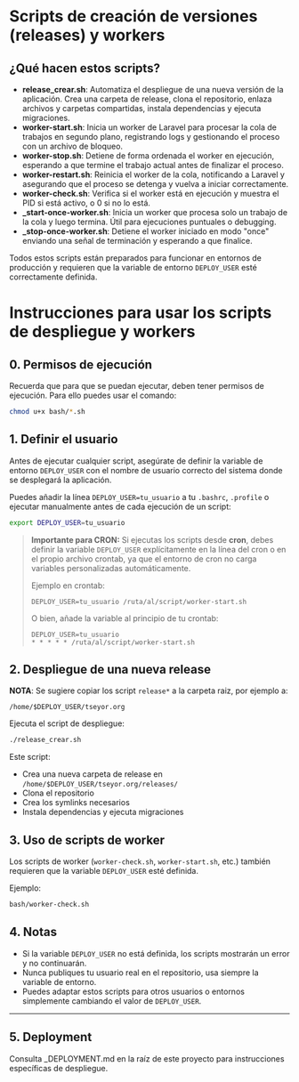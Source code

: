 # Scripts de creación de versiones (releases) y workers

## ¿Qué hacen estos scripts?

- **release_crear.sh**: Automatiza el despliegue de una nueva versión de la aplicación. Crea una carpeta de release, clona el repositorio, enlaza archivos y carpetas compartidas, instala dependencias y ejecuta migraciones.
- **worker-start.sh**: Inicia un worker de Laravel para procesar la cola de trabajos en segundo plano, registrando logs y gestionando el proceso con un archivo de bloqueo.
- **worker-stop.sh**: Detiene de forma ordenada el worker en ejecución, esperando a que termine el trabajo actual antes de finalizar el proceso.
- **worker-restart.sh**: Reinicia el worker de la cola, notificando a Laravel y asegurando que el proceso se detenga y vuelva a iniciar correctamente.
- **worker-check.sh**: Verifica si el worker está en ejecución y muestra el PID si está activo, o 0 si no lo está.
- **_start-once-worker.sh**: Inicia un worker que procesa solo un trabajo de la cola y luego termina. Útil para ejecuciones puntuales o debugging.
- **_stop-once-worker.sh**: Detiene el worker iniciado en modo "once" enviando una señal de terminación y esperando a que finalice.

Todos estos scripts están preparados para funcionar en entornos de producción y requieren que la variable de entorno `DEPLOY_USER` esté correctamente definida.


# Instrucciones para usar los scripts de despliegue y workers

## 0. Permisos de ejecución

Recuerda que para que se puedan ejecutar, deben tener permisos de ejecución. Para ello puedes usar el comando: 

```bash
chmod u+x bash/*.sh
```

## 1. Definir el usuario 
Antes de ejecutar cualquier script, asegúrate de definir la variable de entorno `DEPLOY_USER` con el nombre de usuario correcto del sistema donde se desplegará la aplicación.

Puedes añadir la línea `DEPLOY_USER=tu_usuario` a tu `.bashrc`, `.profile` o ejecutar manualmente antes de cada ejecución de un script:

```bash
export DEPLOY_USER=tu_usuario
```

> **Importante para CRON:**
> Si ejecutas los scripts desde **cron**, debes definir la variable `DEPLOY_USER` explícitamente en la línea del cron o en el propio archivo crontab, ya que el entorno de cron no carga variables personalizadas automáticamente.
> 
> Ejemplo en crontab:
> ```cron
> DEPLOY_USER=tu_usuario /ruta/al/script/worker-start.sh
> ```
> O bien, añade la variable al principio de tu crontab:
> ```cron
> DEPLOY_USER=tu_usuario
> * * * * * /ruta/al/script/worker-start.sh
> ```

## 2. Despliegue de una nueva release

**NOTA**: Se sugiere copiar los script `release*` a la carpeta raiz, por ejemplo a:

`/home/$DEPLOY_USER/tseyor.org`

Ejecuta el script de despliegue:

```bash
./release_crear.sh
```

Este script:
- Crea una nueva carpeta de release en `/home/$DEPLOY_USER/tseyor.org/releases/`
- Clona el repositorio
- Crea los symlinks necesarios
- Instala dependencias y ejecuta migraciones

## 3. Uso de scripts de worker
Los scripts de worker (`worker-check.sh`, `worker-start.sh`, etc.) también requieren que la variable `DEPLOY_USER` esté definida.

Ejemplo:
```bash
bash/worker-check.sh
```

## 4. Notas
- Si la variable `DEPLOY_USER` no está definida, los scripts mostrarán un error y no continuarán.
- Nunca publiques tu usuario real en el repositorio, usa siempre la variable de entorno.
- Puedes adaptar estos scripts para otros usuarios o entornos simplemente cambiando el valor de `DEPLOY_USER`.


---

## 5. Deployment

Consulta _DEPLOYMENT.md en la raíz de este proyecto para instrucciones específicas de despliegue.
